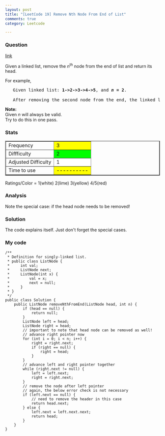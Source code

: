 ```yaml
---
layout: post
title: "[LeetCode 19] Remove Nth Node From End of List"
comments: true
category: Leetcode

---
```


### Question 

[link](http://oj.leetcode.com/problems/remove-nth-node-from-end-of-list/)

<div class="question-content">
            <p></p><p>Given a linked list, remove the <i>n</i><sup>th</sup> node from the end of list and return its head.</p>

<p>
For example,</p>

<pre>   Given linked list: <b>1-&gt;2-&gt;3-&gt;4-&gt;5</b>, and <b><i>n</i> = 2</b>.

   After removing the second node from the end, the linked list becomes <b>1-&gt;2-&gt;3-&gt;5</b>.
</pre>

<p>
<b>Note:</b><br>
Given <i>n</i> will always be valid.<br>
Try to do this in one pass.
</p><p></p>
          </div>

### Stats

<table border="2">
	<tr>
		<td>Frequency</td>
		<td bgcolor="yellow">3</td>
	</tr>
	<tr>
		<td>Diffficulty</td>
		<td bgcolor="lime">2</td>
	</tr>
	<tr>
		<td>Adjusted Difficulty</td>
		<td bgcolor="white">1</td>
	</tr>
	<tr>
		<td>Time to use</td>
		<td bgcolor="yellow">----------</td>
	</tr>
</table>

Ratings/Color = 1(white) 2(lime) 3(yellow) 4/5(red)

### Analysis

Note the special case: if the head node needs to be removed! 

### Solution

The code explains itself. Just don't forget the special cases. 

### My code 

    /**
     * Definition for singly-linked list.
     * public class ListNode {
     *     int val;
     *     ListNode next;
     *     ListNode(int x) {
     *         val = x;
     *         next = null;
     *     }
     * }
     */
    public class Solution {
        public ListNode removeNthFromEnd(ListNode head, int n) {
            if (head == null) {
                return null;
            }
            ListNode left = head;
            ListNode right = head;
            // important to note that head node can be removed as well!
            // advance right pointer now
            for (int i = 0; i < n; i++) {
                right = right.next;
                if (right == null) {
                    right = head;
                }
            }
            // advance left and right pointer together
            while (right.next != null) {
                left = left.next;
                right = right.next;
            }
            // remove the node after left pointer
            // again, the below error check is not necessary
            if (left.next == null) {
                // need to remove the header in this case
                return head.next;
            } else {
                left.next = left.next.next;
                return head;
            }
        }
    }
